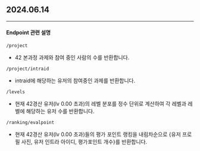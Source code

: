 ## 2024.06.14
---
#### Endpoint 관련 설명
`/project`
- 42 본과정 과제와 참여 중인 사람의 수를 반환합니다.

  
`/project/intraid`
- intraid에 해당하는 유저의 참여중인 과제를 반환합니다.

  
`/levels`
- 현재 42경산 유저(lv 0.00 초과)의 레벨 분포를 정수 단위로 계산하여 각 레벨과 레벨에 해당하는 유저 수를 반환합니다.

  
`/ranking/evalpoint`
- 현재 42경산 유저(lv 0.00 초과)들의 평가 포인트 랭킹을 내림차순으로 {유저 프로필 사진, 유저 인트라 아이디, 평가포인트 개수}를 반환합니다.
